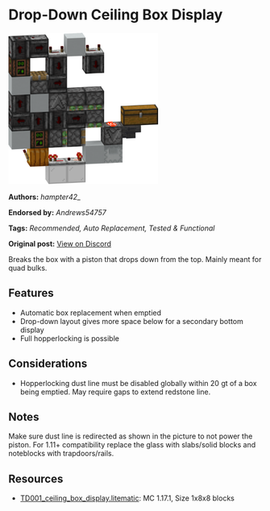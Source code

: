 # Drop-Down Ceiling Box Display
<img alt="Ceiling_Box_Display.png" src="images/Ceiling_Box_Display.png?raw=1" height="300px">

**Authors:** *hampter42_*

**Endorsed by:** *Andrews54757*

**Tags:** *Recommended, Auto Replacement, Tested & Functional*

**Original post:** [View on Discord](https://discord.com/channels/1375556143186837695/1388317123041951817)

Breaks the box with a piston that drops down from the top. Mainly meant for quad bulks.

## Features
- Automatic box replacement when emptied
- Drop-down layout gives more space below for a secondary bottom display
- Full hopperlocking is possible

## Considerations
- Hopperlocking dust line must be disabled globally within 20 gt of a box being emptied.  May require gaps to extend redstone line.

## Notes
Make sure dust line is redirected as shown in the picture to not power the piston. For 1.11+ compatibility replace the glass with slabs/solid blocks and noteblocks with trapdoors/rails.

## Resources
- [TD001_ceiling_box_display.litematic](attachments/TD001_ceiling_box_display.litematic): MC 1.17.1, Size 1x8x8 blocks
